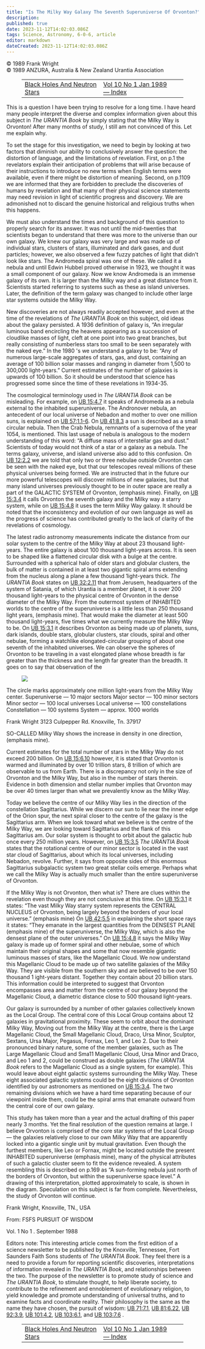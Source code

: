 ```yaml
---
title: "Is The Milky Way Galaxy The Seventh Superuniverse Of Orvonton?"
description: 
published: true
date: 2023-11-12T14:02:03.086Z
tags: Science, Astronomy, 6-0-6, article
editor: markdown
dateCreated: 2023-11-12T14:02:03.086Z
---
```


<p class="v-card v-sheet theme--light grey lighten-3 px-2 py-1">© 1989 Frank Wright<br>© 1989 ANZURA, Australia & New Zealand Urantia Association</p>
<figure class="table chapter-navigator">
  <table>
    <tbody>
      <tr>
        <td>
        <a href="/en/article/Ken_Glasziou/Black_Holes_And_Neutron_Stars">
          <span class="mdi mdi-arrow-left-drop-circle"></span><span class="pl-2">Black Holes And Neutron Stars</span>
        </a>
        </td>
        <td>
        <a href="/en/index/articles_606#vol-10-no-1-jan-1989">
          <span class="mdi mdi-book-open-variant"></span><span class="pl-2">Vol 10 No 1 Jan 1989 — Index</span>
        </a>
        </td>
        <td>
        </td>
      </tr>
    </tbody>
  </table>
</figure>


This is a question I have been trying to resolve for a long time. I have heard many people interpret the diverse and complex information given about this subject in _The URANTIA Book_ by simply stating that the Milky Way is Orvonton! After many months of study, I still am not convinced of this. Let me explain why.

To set the stage for this investigation, we need to begin by looking at two factors that diminish our ability to conclusively answer the question: the distortion of language, and the limitations of revelation. First, on p.1 the revelators explain their anticipation of problems that will arise because of their instructions to introduce no new terms when English terms were available, even if there might be distortion of meaning. Second, on p.1109 we are informed that they are forbidden to preclude the discoveries of humans by revelation and that many of their physical science statements may need revision in light of scientific progress and discovery. We are admonished not to discard the genuine historical and religious truths when this happens.

We must also understand the times and background of this question to properly search for its answer. It was not until the mid-twenties that scientists began to understand that there was more to the universe than our own galaxy. We knew our galaxy was very large and was made up of individual stars, clusters of stars, illuminated and dark gases, and dust particles; however, we also observed a few fuzzy patches of light that didn't look like stars. The Andromeda spiral was one of these. We called it a nebula and until Edwin Hubbel proved otherwise in 1923, we thought it was a small component of our galaxy. Now we know Andromeda is an immense galaxy of its own. It is larger than the Milky way and a great distance from it. Scientists started referring to systems such as these as island universes. Later, the definition of the term galaxy was changed to include other large star systems outside the Milky Way.

New discoveries are not always readily accepted however, and even at the time of the revelations of _The URANTIA Book_ on this subject, old ideas about the galaxy persisted. A 1936 definition of galaxy is, “An irregular luminous band encircling the heavens appearing as a succession of cloudlike masses of light, cleft at one point into two great branches, but really consisting of numberless stars too small to be seen separately with the naked eye.” In the 1980 's we understand a galaxy to be: “Any of numerous large-scale aggregates of stars, gas, and dust, containing an average of 100 billion solar masses and ranging in diameter from 1,500 to 300,000 light-years.” Current estimates of the number of galaxies is upwards of 100 billion. So it should be understood that science has progressed some since the time of these revelations in 1934-35.

The cosmological terminology used in _The URANTIA Book_ can be misleading. For example, on <a id="a41_91"></a>[UB 15:4.7](/en/The_Urantia_Book/15#p4_7) it speaks of Andromeda as a nebula external to the inhabited superuniverse. The Andronover nebula, an antecedent of our local universe of Nebadon and mother to over one million suns, is explained on <a id="a41_332"></a>[UB 57:1.1-6](/en/The_Urantia_Book/57#p1_1). On <a id="a41_380"></a>[UB 41:8.3](/en/The_Urantia_Book/41#p8_3) a sun is described as a small circular nebula. Then the Crab Nebula, remnants of a supernova of the year 1054, is mentioned. This last usage of nebula is analogous to the modern understanding of this word: “A diffuse mass of interstellar gas and dust.” Scientists of today would not think of a star or a galaxy as a nebula. The terms galaxy, universe, and island universe also add to this confusion. On <a id="a41_825"></a>[UB 12:2.2](/en/The_Urantia_Book/12#p2_2) we are told that only two or three nebulae outside Orvonton can be seen with the naked eye, but that our telescopes reveal millions of these physical universes being formed. We are instructed that in the future our more powerful telescopes will discover millions of new galaxies, but that many island universes previously thought to be in outer space are really a part of the GALACTIC SYSTEM of Orvonton, (emphasis mine). Finally, on <a id="a41_1301"></a>[UB 15:3.4](/en/The_Urantia_Book/15#p3_4) it calls Orvonton the seventh galaxy and the Milky way a starry system, while on <a id="a41_1424"></a>[UB 15:4.8](/en/The_Urantia_Book/15#p4_8) it uses the term Milky Way galaxy. It should be noted that the inconsistency and evolution of our own language as well as the progress of science has contributed greatly to the lack of clarity of the revelations of cosmology.

The latest radio astronomy measurements indicate the distance from our solar system to the centre of the Milky Way at about 23 thousand light-years. The entire galaxy is about 100 thousand light-years across. It is seen to be shaped like a flattened circular disk with a bulge at the centre. Surrounded with a spherical halo of older stars and globular clusters, the bulk of matter is contained in at least two gigantic spiral arms extending from the nucleus along a plane a few thousand 1ight-years thick. _The URANTIA Book_ states on <a id="a43_536"></a>[UB 32:2.11](/en/The_Urantia_Book/32#p2_11) that from Jerusem, headquarters of the system of Satania, of which Urantia is a member planet, it is over 200 thousand light-years to the physical centre of Orvonton in the dense diameter of the Milky Way. From the outermost system of INHABITED worlds to the centre of the superuniverse is a little less than 250 thousand light years, (emphasis mine). That would make the diameter at least 500 thousand light-years, five times what we currently measure the Milky Way to be. On <a id="a43_1057"></a>[UB 15:3.1](/en/The_Urantia_Book/15#p3_1) it describes Orvonton as being made up of planets, suns, dark islands, double stars, globular clusters, star clouds, spiral and other nebulae, forming a watchlike elongated-circular grouping of about one seventh of the inhabited universes. We can observe the spheres of Orvonton to be traveling in a vast elongated plane whose breadth is far greater than the thickness and the length far greater than the breadth. It goes on to say that observation of the

<figure id="Figure_2" class="image urantiapedia" alt="Orvonton?">
<img src="/image/article/606/orvonton.jpg">
</figure>

The circle marks approximately one million light-years from the Milky Way center.
Superuniverse — 10 major sectors
Major sector — 100 minor sectors
Minor sector — 100 local universes
Local universe — 100 constellations
Constellation — 100 systems
System — approx. 1000 worlds

Frank Wright
3123 Culpepper Rd.
Knoxville, Tn. 37917



SO-CALLED Milky Way shows the increase in density in one direction, (emphasis mine).

Current estimates for the total number of stars in the Milky Way do not exceed 200 billion. On <a id="a65_95"></a>[UB 15:6.10](/en/The_Urantia_Book/15#p6_10) however, it is stated that Orvonton is warmed and illuminated by over 10 trillion stars, 8 trillion of which are observable to us from Earth. There is a discrepancy not only in the size of Orvonton and the Milky Way, but also in the number of stars therein. Evidence in both dimension and stellar number implies that Orvonton may be over 40 times larger than what we prevalently know as the Milky Way.

Today we believe the centre of our Milky Way lies in the direction of the constellation Sagittarius. While we discern our sun to lie near the inner edge of the Orion spur, the next spiral closer to the centre of the galaxy is the Sagittarius arm. When we look toward what we believe is the centre of the Milky Way, we are looking toward Sagittarius and the flank of this Sagittarius am. Our solar system is thought to orbit about the galactic hub once every 250 million years. However, on <a id="a67_489"></a>[UB 15:3.5](/en/The_Urantia_Book/15#p3_5) _The URANTIA Book_ states that the rotational centre of our minor sector is located in the vast star cloud of Sagittarius, about which its local universes, including Nebadon, revolve. Further, it says from opposite sides of this enormous Sagittarius subgalactic system two great stellar coils emerge. Perhaps what we call the Milky Way is actually much smaller than the entire superuniverse of Orvonton.

If the Milky Way is not Orvonton, then what is? There are clues within the revelation even though they are not conclusive at this time. On <a id="a69_139"></a>[UB 15:3.1](/en/The_Urantia_Book/15#p3_1) it states: “The vast Milky Way starry system represents the CENTRAL NUCLEUS of Orvonton, being largely beyond the borders of your local universe.” (emphasis mine) On <a id="a69_347"></a>[UB 42:5.5](/en/The_Urantia_Book/42#p5_5) in explaining the short space rays it states: “They emanate in the largest quantities from the DENSEST PLANE (emphasis mine) of the superuniverse, the Milky Way, which is also the densest plane of the outer universes.” On <a id="a69_611"></a>[UB 15:4.8](/en/The_Urantia_Book/15#p4_8) it says the Milky Way galaxy is made up of former spiral and other nebulae, some of which maintain their original shapes and some that now resemble gigantic luminous masses of stars, like the Magellanic Cloud. We now understand this Magellanic Cloud to be made up of two satellite galaxies of the Milky Way. They are visible from the southern sky and are believed to be over 150 thousand 1 ight-years distant. Together they contain about 20 billion stars. This information could be interpreted to suggest that Orvonton encompasses area and matter from the centre of our galaxy beyond the Magellanic Cloud, a diametric distance close to 500 thousand light-years.

Our galaxy is surrounded by a number of other galaxies collectively known as the Local Group. The central core of this Local Group contains about 12 galaxies in gravitational proximity. These seem to orbit about the dominant Milky Way, Moving out from the Milky Way at the centre, there is the Large Magellanic Cloud, the Small Magellanic Cloud, Draco, Ursa Minor, Sculptor, Sextans, Ursa Major, Pegasus, Fornax, Leo 1, and Leo 2. Due to their pronounced binary nature, some of the member galaxies, such as The Large Magellanic Cloud and Sma11 Magellanic Cloud, Ursa Minor and Draco, and Leo 1 and 2, could be construed as double galaxies (_The URANTIA Book_ refers to the Magellanic Cloud as a single system, for example). This would leave about eight galactic systems surrounding the Milky Way. These eight associated galactic systems could be the eight divisions of Orvonton identified by our astronomers as mentioned on <a id="a71_924"></a>[UB 15:3.4](/en/The_Urantia_Book/15#p3_4). The two remaining divisions which we have a hard time separating because of our viewpoint inside them, could be the spiral arms that emanate outward from the central core of our own galaxy.

This study has taken more than a year and the actual drafting of this paper nearly 3 months. Yet the final resolution of the question remains at large. I believe Orvonton is comprised of the core star systems of the Local Group — the galaxies relatively close to our own Milky Way that are apparently locked into a gigantic single unit by mutual gravitation. Even though the furthest members, like Leo or Fornax, might be located outside the present INHABITED superuniverse (emphasis mine), many of the physical attributes of such a galactic cluster seem to fit the evidence revealed. A system resembling this is described on p.169 as “A sun-forming nebula just north of the borders of Orvonton, but within the superuniverse space level.” A drawing of this interpretation, plotted approximately to scale, is shown in the diagram. Speculation on this subject is far from complete. Nevertheless, the study of Orvonton will continue.

Frank Wright, Knoxville, TN., USA

From: FSFS PURSUIT OF WISDOM

Vol. 1 No 1 . September 1988

Editors note: This interesting article comes from the first edition of a science newsletter to be published by the Knoxville, Tennessee, Fort Saunders Faith Sons students of _The URANTIA Book_. They feel there is a need to provide a forum for reporting scientific discoveries, interpretations of information revealed in _The URANTIA Book_, and relationships between the two. The purpose of the newsletter is to promote study of science and _The URANTIA Book_, to stimulate thought, to help liberate society, to contribute to the refinement and ennoblement of evolutionary religion, to yield knowledge and promote understanding of universal truths, and to examine facts and coordinate reality. Their philosophy is the same as the name they have chosen, the pursuit of wisdom: <a id="a81_775"></a>[UB 71:7.1](/en/The_Urantia_Book/71#p7_1), <a id="a81_818"></a>[UB 81:6.22](/en/The_Urantia_Book/81#p6_22), <a id="a81_863"></a>[UB 92:3.9](/en/The_Urantia_Book/92#p3_9), <a id="a81_906"></a>[UB 101:4.2](/en/The_Urantia_Book/101#p4_2), <a id="a81_951"></a>[UB 103:6.1](/en/The_Urantia_Book/103#p6_1), and <a id="a81_1000"></a>[UB 103:7.6](/en/The_Urantia_Book/103#p7_6) .

<figure class="table chapter-navigator">
  <table>
    <tbody>
      <tr>
        <td>
        <a href="/en/article/Ken_Glasziou/Black_Holes_And_Neutron_Stars">
          <span class="mdi mdi-arrow-left-drop-circle"></span><span class="pl-2">Black Holes And Neutron Stars</span>
        </a>
        </td>
        <td>
        <a href="/en/index/articles_606#vol-10-no-1-jan-1989">
          <span class="mdi mdi-book-open-variant"></span><span class="pl-2">Vol 10 No 1 Jan 1989 — Index</span>
        </a>
        </td>
        <td>
        </td>
      </tr>
    </tbody>
  </table>
</figure>
